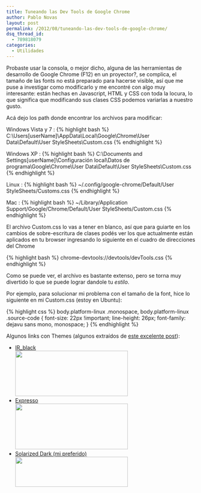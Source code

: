 ```yaml
---
title: Tuneando las Dev Tools de Google Chrome
author: Pablo Novas
layout: post
permalink: /2012/08/tuneando-las-dev-tools-de-google-chrome/
dsq_thread_id:
  - 789818079
categories:
  - Utilidades
---
```

Probaste usar la consola, o mejor dicho, alguna de las herramientas de desarrollo de Google Chrome (F12) en un proyector?, se complica, el tamaño de las fonts no está preparado para hacerse visible, así que me puse a investigar como modificarlo y me encontré con algo muy interesante: están hechas en Javascript, HTML y CSS con toda la locura, lo que significa que modificando sus clases CSS podemos variarlas a nuestro gusto.

Acá dejo los path donde encontrar los archivos para modificar:

Windows Vista y 7
:   {% highlight bash %}
C:\Users\[userName]\AppData\Local\Google\Chrome\User Data\Default\User StyleSheets\Custom.css {% endhighlight %}

Windows XP
:   {% highlight bash %}
C:\Documents and Settings\[userName]\Configuración local\Datos de programa\Google\Chrome\User Data\Default\User StyleSheets\Custom.css {% endhighlight %}

Linux
:   {% highlight bash %}
~/.config/google-chrome/Default/User StyleSheets/Customs.css {% endhighlight %}

Mac
:   {% highlight bash %}
~/Library/Application Support/Google/Chrome/Default/User StyleSheets/Custom.css {% endhighlight %}

El archivo Custom.css lo vas a tener en blanco, así que para guiarte en los cambios de sobre-escritura de clases podés ver los que actualmente están aplicados en tu browser ingresando lo siguiente en el cuadro de direcciones del Chrome 

{% highlight bash %}
chrome-devtools://devtools/devTools.css {% endhighlight %}

Como se puede ver, el archivo es bastante extenso, pero se torna muy divertido lo que se puede lograr dandole tu *estilo*.

Por ejemplo, para solucionar mi problema con el tamaño de la font, hice lo siguiente en mi Custom.css (estoy en Ubuntu):

{% highlight css %}
body.platform-linux .monospace, body.platform-linux .source-code {
    font-size: 22px !important;
    line-height: 26px;
    font-family: dejavu sans mono, monospace;
}
 {% endhighlight %}

Algunos links con Themes (algunos extraídos de <a href="http://darcyclarke.me/design/skin-your-chrome-inspector/" target="_blank">este excelente post</a>):

  * <a href="https://gist.github.com/1150520" target="_blank">IR_black</a>  
    [<img src="http://fernetjs.com/wp-content/uploads/2012/08/Screen-shot-2011-08-19-at-2.06.52-PM-300x121.png" alt="" title="Screen shot 2011-08-19 at 2.06.52 PM" width="300" height="121" class="alignnone size-medium wp-image-2484" />][1] 
  * <a href="https://gist.github.com/1152045" target="_blank">Expresso</a>  
    [<img src="http://fernetjs.com/wp-content/uploads/2012/08/Style-Chrome-Inspector-3-300x122.png" alt="" title="Style Chrome Inspector-3" width="300" height="122" class="alignnone size-medium wp-image-2485" />][2] 
  * <a href="https://gist.github.com/2174604" target="_blank">Solarized Dark (mi preferido)</a>  
    [<img src="http://fernetjs.com/wp-content/uploads/2012/08/3yAuuh-300x80.jpg" alt="" title="3yAuuh" width="300" height="80" class="alignnone size-medium wp-image-2481" />][3]

 [1]: http://fernetjs.com/wp-content/uploads/2012/08/Screen-shot-2011-08-19-at-2.06.52-PM.png
 [2]: http://fernetjs.com/wp-content/uploads/2012/08/Style-Chrome-Inspector-3.png
 [3]: http://fernetjs.com/wp-content/uploads/2012/08/3yAuuh.jpg